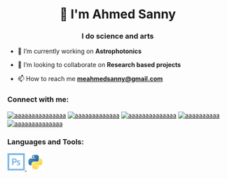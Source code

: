 <h1 align="center">👋 I'm Ahmed Sanny</h1>
<h3 align="center">I do science and arts</h3>

- 🔭 I’m currently working on **Astrophotonics**

- 👯 I’m looking to collaborate on **Research based projects**

- 📫 How to reach me **meahmedsanny@gmail.com**

<h3 align="left">Connect with me:</h3>
<p align="left">
<a href="https://twitter.com/Ahmed_Sanny" target="blank"><img align="center" src="https://raw.githubusercontent.com/rahuldkjain/github-profile-readme-generator/master/src/images/icons/Social/twitter.svg" alt="aaaaaaaaaaaaaaa" height="30" width="40" /></a>
<a href="https://fb.com/theahmedsanny" target="blank"><img align="center" src="https://raw.githubusercontent.com/rahuldkjain/github-profile-readme-generator/master/src/images/icons/Social/facebook.svg" alt="aaaaaaaaaaaaa" height="30" width="40" /></a>
<a href="https://instagram.com/ahmed_sanny" target="blank"><img align="center" src="https://raw.githubusercontent.com/rahuldkjain/github-profile-readme-generator/master/src/images/icons/Social/instagram.svg" alt="aaaaaaaaaaaaaa" height="30" width="40" /></a>
<a href="https://medium.com/@ahmedsanny" target="blank"><img align="center" src="https://raw.githubusercontent.com/rahuldkjain/github-profile-readme-generator/master/src/images/icons/Social/medium.svg" alt="aaaaaaaaaa" height="30" width="40" /></a>
<a href="https://www.youtube.com/c/UCztvNGVOvb6lHDRt_7FQbbQ" target="blank"><img align="center" src="https://raw.githubusercontent.com/rahuldkjain/github-profile-readme-generator/master/src/images/icons/Social/youtube.svg" alt="aaaaaaaaaaaaaa" height="30" width="40" /></a>
</p>

<h3 align="left">Languages and Tools:</h3>
<p align="left"> <a href="https://www.photoshop.com/en" target="_blank" rel="noreferrer"> <img src="https://raw.githubusercontent.com/devicons/devicon/master/icons/photoshop/photoshop-line.svg" alt="photoshop" width="40" height="40"/> </a> <a href="https://www.python.org" target="_blank" rel="noreferrer"> <img src="https://raw.githubusercontent.com/devicons/devicon/master/icons/python/python-original.svg" alt="python" width="40" height="40"/> </a> </p>
